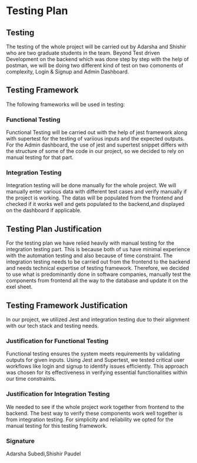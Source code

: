 # Testing Plan

## Testing
The testing of the whole project will be carried out by Adarsha and Shishir who are two graduate students in the team. Beyond Test driven Development on the backend which was done step by step with the help of postman, we will be doing two different kind of test on two comonents of complexity, Login & Signup and Admin Dashboard.

## Testing Framework
The following frameworks will be used in testing:

### Functional Testing
Functional Testing will be carried out with the help of jest framework along with supertest for the testing of variious inputs and the expected outputs. For the Admin dashboard, the use of jest and supertest snippet differs with the structure of some of the code in our project, so we decided to rely on manual testing for that part.

### Integration Testing
Integration testing will be done manually for the whole project. We will manually enter various data with different test cases and verify manually if the project is working. The datas will be populated from the frontend and checked if it works well and gets populated to the backend,and displayed on the dashboard if applicable.

## Testing Plan Justification
For the testing plan we have relied heavily with manual testing for the integration testing part. This is because both of us have minimal experience with the automation testing and also because of time constraint. The integration testing needs to be carried out from the frontend to the backend and needs technical expertise of testing framework. Therefore, we decided to use what is predominantly done in software companies, manually test the components from frontend all the way to the database and update it on the exel sheet.

## Testing Framework Justification
In our project, we utilized Jest and integration testing due to their alignment with our tech stack and testing needs.

### Justification for Functional Testing
Functional testing ensures the system meets requirements by validating outputs for given inputs. Using Jest and Supertest, we tested critical user workflows like login and signup to identify issues efficiently. This approach was chosen for its effectiveness in verifying essential functionalities within our time constraints.

### Justification for Integration Testing
We needed to see if the whole project work together from frontend to the backend. The best way to verify these components work well together is from integration testing. For simplicity and reliability we opted for the manual testing for this testing framework.

### Signature
Adarsha Subedi,Shishir Paudel
